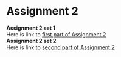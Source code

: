 # Assignment 2
**Assignment 2 set 1** <br>
Here is link to [first part of Assignment 2](https://github.com/MeysamAgah/Graph-Machine-Learning-SBU-4012/blob/main/Assignments%20and%20Homeworks/Assignment%20%232/networkx_tutorial_full.ipynb) <br>
**Assignment 2 set 2** <br>
Here is link to [second part of Assignment 2](https://github.com/MeysamAgah/Graph-Machine-Learning-SBU-4012/blob/main/Assignments%20and%20Homeworks/Assignment%20%232/intro_networkx_pyg.ipynb) <br>
